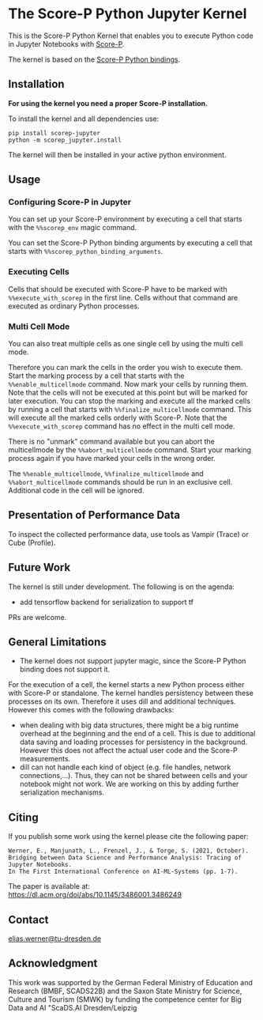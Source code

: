 # The Score-P Python Jupyter Kernel
This is the Score-P Python Kernel that enables you to execute Python code in Jupyter Notebooks with [Score-P](https://score-p.org/).

The kernel is based on the [Score-P Python bindings](https://github.com/score-p/scorep_binding_python).

## Installation

**For using the kernel you need a proper Score-P installation.**

To install the kernel and all dependencies use: 

```
pip install scorep-jupyter
python -m scorep_jupyter.install
```
The kernel will then be installed in your active python environment.

## Usage

### Configuring Score-P in Jupyter
You can set up your Score-P environment by executing a cell that starts with the `%%scorep_env` magic command.

You can set the Score-P Python binding arguments by executing a cell that starts with `%%scorep_python_binding_arguments`.

### Executing Cells 
Cells that should be executed with Score-P have to be marked with `%%execute_with_scorep` in the first line. Cells without that command are executed as ordinary Python processes.

### Multi Cell Mode
You can also treat multiple cells as one single cell by using the multi cell mode.

Therefore you can mark the cells in the order you wish to execute them. Start the marking process by a cell that starts with the `%%enable_multicellmode` command.
Now mark your cells by running them. Note that the cells will not be executed at this point but will be marked for later execution.
You can stop the marking and execute all the marked cells by running a cell that starts with `%%finalize_multicellmode` command.
This will execute all the marked cells orderly with Score-P. Note that the `%%execute_with_scorep` command has no effect in the multi cell mode.

There is no "unmark" command available but you can abort the multicellmode by the `%%abort_multicellmode` command. Start your marking process again if you have marked your cells in the wrong order.

The `%%enable_multicellmode`, `%%finalize_multicellmode` and `%%abort_multicellmode` commands should be run in an exclusive cell. Additional code in the cell will be ignored.

## Presentation of Performance Data

To inspect the collected performance data, use tools as Vampir (Trace) or Cube (Profile).

## Future Work

The kernel is still under development. The following is on the agenda:
 
 - add tensorflow backend for serialization to support tf
 
PRs are welcome.

## General Limitations 

* The kernel does not support jupyter magic, since the Score-P Python binding does not support it.

For the execution of a cell, the kernel starts a new Python process either with Score-P or standalone. The kernel handles persistency between these processes on its own. Therefore it uses dill and additional techniques. However this comes with the following drawbacks:

* when dealing with big data structures, there might be a big runtime overhead at the beginning and the end of a cell. This is due to additional data saving and loading processes for persistency in the background. However this does not affect the actual user code and the Score-P measurements.
* dill can not handle each kind of object (e.g. file handles, network connections,...). Thus, they can not be shared between cells and your notebook might not work. We are working on this by adding further serialization mechanisms.


## Citing

If you publish some work using the kernel please cite the following paper:

```
Werner, E., Manjunath, L., Frenzel, J., & Torge, S. (2021, October).
Bridging between Data Science and Performance Analysis: Tracing of Jupyter Notebooks.
In The First International Conference on AI-ML-Systems (pp. 1-7).
```

The paper is available at: https://dl.acm.org/doi/abs/10.1145/3486001.3486249

## Contact

elias.werner@tu-dresden.de

## Acknowledgment

This work was supported by the German Federal Ministry of Education and Research (BMBF, SCADS22B) and the Saxon State Ministry for Science, Culture and Tourism (SMWK) by funding the competence center for Big Data and AI "ScaDS.AI Dresden/Leipzig


